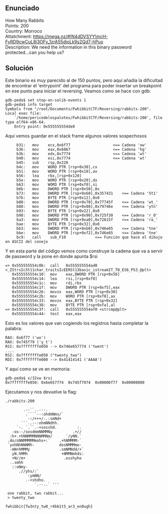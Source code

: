 ## **Enunciado**

How Many Rabbits  
Points: 200   
Country: Morroco  
Attatchment: https://mega.nz/#!N4dDVSYY!mcH-FyRD9cwCuL8i3OFy_1zrA55djoLk9s2Qd7-hPuo   
Description: We need the information in this binary password protected...can you help us?

## **Solución**

Este binario es muy parecido al de 150 puntos, pero aquí añadía la dificultad de encontrar el 'entrypoint' del programa para poder insertar un breakpoint en ese punto para iniciar el reversing. Veamos como se hace con gdb:

```
gdb-peda$ set stop-on-solib-events 1
gdb-peda$ info target
Symbols from "/root/Documents/FwhibbitCTF/Reversing/rabbits-200".
Local exec file:
	`/home/pericodelospalotes/FwhibbitCTF/Reversing/rabbits-200', file type elf64-x86-64.
	Entry point: 0x555555554de0
```

Aquí vemos guardar en el stack frame algunos valores sospechosos

```
     b31:	mov    ecx,0x6f77                   <== Cadena 'ow'
     b36:	mov    eax,0x6867                   <== Cadena 'hg'
     b3b:	mov    edx,0x7774                   <== Cadena 'wt'
     b40:	mov    esi,0x7774                   <== Cadena 'wt'
     b45:	sub    rsp,0x220
     b4c:	mov    WORD PTR [rsp+0x30],cx
     b51:	mov    WORD PTR [rsp+0x10],ax
     b56:	lea    rbx,[rsp+0x120]
     b5e:	mov    WORD PTR [rsp+0x20],dx
     b63:	mov    WORD PTR [rsp+0xf0],si
     b6b:	mov    DWORD PTR [rsp+0x50],0x
     b73:	mov    DWORD PTR [rsp+0x60],0x357431	<== Cadena '5t1'
     b7b:	mov    BYTE PTR [rsp+0x12],0x0
     b80:	mov    DWORD PTR [rsp+0x70],0x77745f	<== Cadena 'wt_'
     b88:	mov    DWORD PTR [rsp+0x80],0x79746e	<== Cadena 'ytn'
     b93:	mov    BYTE PTR [rsp+0x22],0x0
     b98:	mov    DWORD PTR [rsp+0x90],0x725f30	<== Cadena 'r_0'
     ba3:	mov    DWORD PTR [rsp+0xa0],0x72615f	<== Cadena 'ra_'
     bae:	mov    BYTE PTR [rsp+0x32],0x0
     bb3:	mov    DWORD PTR [rsp+0xb0],0x746e65	<== Cadena 'tne'
     bbe:	mov    DWORD PTR [rsp+0xf2],0x746e65	<== Cadena 'tne'
     bc9:	call    sub_F10				<== Función que hace el dibujo en ASCII del conejo
```

Y en esta parte del código vemos como construye la cadena que va a servir de password y la pone en donde apunta $rsi

```
=> 0x555555554c0b:	call   0x555555554ad0 <_ZStrsIcSt11char_traitsIcEERSt13basic_istreamIT_T0_ES6_PS3_@plt>
   0x555555554c10:	mov    eax,DWORD PTR [rsp+0x50]
   0x555555554c14:	lea    rsi,[rsp+0xf0]
   0x555555554c1c:	mov    rdi,rbx
   0x555555554c1f:	mov    DWORD PTR [rsp+0xf5],eax
   0x555555554c26:	movzx  eax,WORD PTR [rsp+0x30]
   0x555555554c2b:	mov    WORD PTR [rsp+0xf8],ax
   0x555555554c33:	movzx  eax,BYTE PTR [rsp+0x32]
   0x555555554c38:	mov    BYTE PTR [rsp+0xfa],al
=> 0x555555554c3f:	call   0x555555554af0 <strcmp@plt>
   0x555555554c44:	test   eax,eax
```

Esto es los valores que van cogiendo los registros hasta completar la palabra:

```
RAX: 0x6f77 ('wo')
RAX: 0x745f79 ('y_t')
RSI: 0x7fffffffe050 --> 0x746e657774 ('twent')
....
RSI: 0x7fffffffe050 ("twenty_two")
RDI: 0x7fffffffe080 --> 0x41414141 ('AAAA')
```


Y aquí como se ve en memoria:

```
gdb-peda$ x/32xw $rsi
0x7fffffffe050:	0x6e657774	0x745f7974	0x00006f77	0x00000000
```

Ejecutamos y nos devuelve la flag:

```
./rabbits-200 

        .--``..---.                
         .````--:ohdmNms/`         
          -:/+++/-.:smNd+          
       ```..--:ohmNNdhh.           
     `-. `.``.-+sosshd.         :. 
   -os--/sosdmmNNMMNy         .+// 
  :h+.+hNNMMMNNNMMNm/      `/yNN.` 
 .do/oNNMMMMMmohs+:`    .+hNMMMM-` 
 `yohNhNNNMh-           dosNMMMmo- 
  -mN+hMMMy             .smNMNdd/+`
   yN.hMMh               +NMMNmhds:
   +N//m+                 .osshyho 
  ..smhh                           
   ::oNmy-                         
      .//yhs/:`                    
          :ymNN/                   
         .-+shdho.                 
             `.--..` '''   

 one rabbit, two rabbit... 
 > twenty_two

fwhibbit{Tw3nty_tw0_r4bb1t5_ar3_en0ugh} 
```

